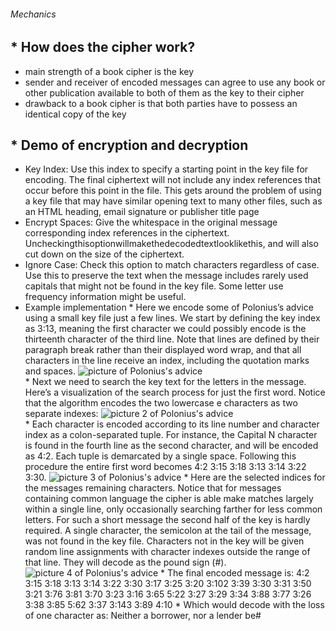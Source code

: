 ###### Mechanics
## * How does the cipher work?
   * main strength of a book cipher is the key
   * sender and receiver of encoded messages can agree to use any book or other publication available to both of them as the key to their cipher
   * drawback to a book cipher is that both parties have to possess an identical copy of the key
## * Demo of encryption and decryption
   * Key Index: Use this index to specify a starting point in the key file for encoding. The final ciphertext will not include any index references that occur before this point in the file. This gets around the problem of using a key file that may have similar opening text to many other files, such as an HTML heading, email signature or publisher title page
   * Encrypt Spaces: Give the whitespace in the original message corresponding index references in the ciphertext. Uncheckingthisoptionwillmakethedecodedtextlooklikethis, and will also cut down on the size of the ciphertext.
   * Ignore Case: Check this option to match characters regardless of case. Use this to preserve the text when the message includes rarely used capitals that might not be found in the key file. Some letter use frequency information might be useful.
   * Example implementation
    * Here we encode some of Polonius’s advice using a small key file just a few lines. We start by defining the key index as 3:13, meaning the first character we could possibly encode is the thirteenth character of the third line. Note that lines are defined by their paragraph break rather than their displayed word wrap, and that all characters in the line receive an index, including the quotation marks and spaces.
![picture of Polonius's advice](https://sites.google.com/site/brutenorhuman/_/rsrc/1472689476287/book-cipher/Example1.png)   
    * Next we need to search the key text for the letters in the message. Here’s a visualization of the search process for just the first word. Notice that the algorithm encodes the two lowercase e characters as two separate indexes:
![picture 2 of Polonius's advice](https://sites.google.com/site/brutenorhuman/_/rsrc/1472689480337/book-cipher/Example2.png)   
    * Each character is encoded according to its line number and character index as a colon-separated tuple. For instance, the Capital N character is found in the fourth line as the second character, and will be encoded as 4:2. Each tuple is demarcated by a single space. Following this procedure the entire first word becomes 4:2 3:15 3:18 3:13 3:14 3:22 3:30.
![picture 3 of Polonius's advice](https://sites.google.com/site/brutenorhuman/_/rsrc/1472689476559/book-cipher/Example3.png) 
    * Here are the selected indices for the messages remaining characters. Notice that for messages containing common language the cipher is able make matches largely within a single line, only occasionally searching farther for less common letters. For such a short message the second half of the key is hardly required. A single character, the semicolon at the tail of the message, was not found in the key file. Characters not in the key will be given random line assignments with character indexes outside the range of that line. They will decode as the pound sign (#).
![picture 4 of Polonius's advice](https://sites.google.com/site/brutenorhuman/_/rsrc/1472689476800/book-cipher/Example4.png)
    * The final encoded message is: 4:2 3:15 3:18 3:13 3:14 3:22 3:30 3:17 3:25 3:20 3:102 3:39 3:30 3:31 3:50 3:21 3:76 3:81 3:70 3:23 3:16 3:65 5:22 3:27 3:29 3:34 3:88 3:77 3:26 3:38 3:85 5:62 3:37 3:143 3:89 4:10
    * Which would decode with the loss of one character as: Neither a borrower, nor a lender be#
